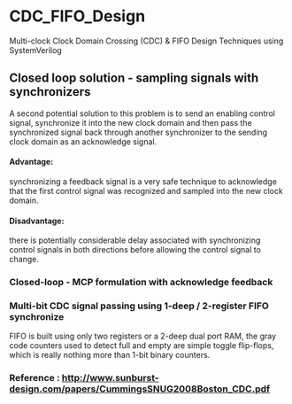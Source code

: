 # CDC_FIFO_Design
Multi-clock Clock Domain Crossing (CDC) & FIFO Design Techniques using SystemVerilog 

## Closed loop solution - sampling signals with synchronizers
A second potential solution to this problem is to send an enabling control signal, synchronize it into the new clock domain and then pass the synchronized signal back through another synchronizer to the sending clock domain as an acknowledge signal.
#### Advantage: 
synchronizing a feedback signal is a very safe technique to acknowledge that the first control signal was recognized and sampled into the new clock domain.
#### Disadvantage: 
there is potentially considerable delay associated with synchronizing control signals in both directions before allowing the control signal to change.

### Closed-loop - MCP formulation with acknowledge feedback
### Multi-bit CDC signal passing using 1-deep / 2-register FIFO synchronize
FIFO is built using only two registers or a 2-deep dual port RAM, the gray code counters used to detect full and empty are simple toggle flip-flops, which is really nothing more than 1-bit binary counters.

### Reference : http://www.sunburst-design.com/papers/CummingsSNUG2008Boston_CDC.pdf
